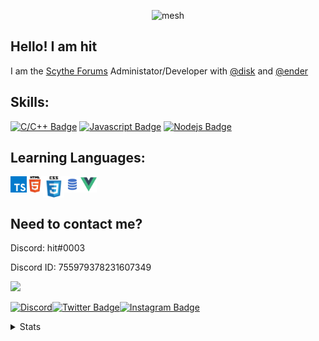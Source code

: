 <p align="center"> <img src="https://komarev.com/ghpvc/?username=mesh" alt="mesh" /> </p>

## Hello! I am hit

I am the [Scythe Forums](https://scythe.in) Administator/Developer with [@disk](https://github.com.disk) and [@ender](https://github.com/ender)


Skills:
--
[![C/C++ Badge](https://img.shields.io/badge/-C/C++-61DBFB?style=for-the-badge&labelColor=black&logo=C&logoColor=61DBFB)](#) [![Javascript Badge](https://img.shields.io/badge/-Javascript-F0DB4F?style=for-the-badge&labelColor=black&logo=javascript&logoColor=F0DB4F)](#) [![Nodejs Badge](https://img.shields.io/badge/-Nodejs-3C873A?style=for-the-badge&labelColor=black&logo=node.js&logoColor=3C873A)](#)

Learning Languages:
--
<img align="left" alt="Typescript" width="26px" src="https://raw.githubusercontent.com/github/explore/80688e429a7d4ef2fca1e82350fe8e3517d3494d/topics/typescript/typescript.png" />

<img align="left" alt="HTML5" width="26px" src="https://raw.githubusercontent.com/github/explore/80688e429a7d4ef2fca1e82350fe8e3517d3494d/topics/html/html.png" />

<img align="left" alt="CSS" width="34px" src="https://raw.githubusercontent.com/github/explore/361e2821e2dea67711cde99c9c40ed357061cf27/topics/CSS/CSS.png" />

<img align="left" alt="SQL" width="26px" src="https://raw.githubusercontent.com/github/explore/80688e429a7d4ef2fca1e82350fe8e3517d3494d/topics/sql/sql.png" />

<img align="left" alt="Vue" width="26px" src="https://raw.githubusercontent.com/github/explore/80688e429a7d4ef2fca1e82350fe8e3517d3494d/topics/vue/vue.png" />

<br />
<br />

Need to contact me?
--
Discord: hit#0003

Discord ID: 755979378231607349

<p align="left"> <img src="https://discord.c99.nl/widget/theme-2/755979378231607349.png" /> </p>

[![Discord](https://img.shields.io/badge/-@scythe-7289da?style=flat&labelColor=7289da&logo=discord&logoColor=white&link=https://discord.gg/6JXZP9BgWY)](https://discord.gg/6JXZP9BgWY)[![Twitter Badge](https://img.shields.io/badge/-@foreverwantt-1ca0f1?style=flat&labelColor=1ca0f1&logo=twitter&logoColor=white&link=https://twitter.com/foreverwantt)](https://twitter.com/foreverwantt)[![Instagram Badge](https://img.shields.io/badge/-@foreverwantt-e84393?style=flat&labelColor=e84393&logo=instagram&logoColor=white)](https://instagram.com/foreverwantt)


<details>
<summary>
  Stats
</summary>

<br >

![hit's stats](https://github-readme-stats.vercel.app/api?username=mesh&show_icons=true&theme=radical)
